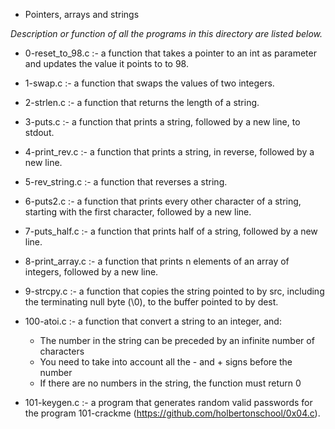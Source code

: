  - Pointers, arrays and strings

*Description or function of all the programs in this directory are listed below.*

* 0-reset_to_98.c :- a function that takes a pointer to an int as parameter and updates the value it points to to 98.

* 1-swap.c :- a function that swaps the values of two integers.

* 2-strlen.c :- a function that returns the length of a string.

* 3-puts.c :- a function that prints a string, followed by a new line, to stdout.

* 4-print_rev.c :- a function that prints a string, in reverse, followed by a new line.

* 5-rev_string.c :- a function that reverses a string.

* 6-puts2.c :- a function that prints every other character of a string, starting with the first character, followed by a new line.

* 7-puts_half.c :- a function that prints half of a string, followed by a new line.

* 8-print_array.c :- a function that prints n elements of an array of integers, followed by a new line.

* 9-strcpy.c :- a function that copies the string pointed to by src, including the terminating null byte (\0), to the buffer pointed to by dest.

* 100-atoi.c :- a function that convert a string to an integer, and:
  * The number in the string can be preceded by an infinite number of characters
  * You need to take into account all the - and + signs before the number
  * If there are no numbers in the string, the function must return 0

* 101-keygen.c :- a program that generates random valid passwords for the program 101-crackme (https://github.com/holbertonschool/0x04.c).
